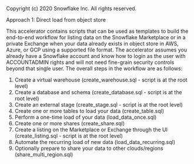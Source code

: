Copyright (c) 2020 Snowflake Inc. All rights reserved.

Approach 1: Direct load from object store

This accelerator contains scripts that can be used as templates to build the end-to-end workflow for listing data on the Snowflake Marketplace or in a private Exchange when your data already exists in object store in AWS, Azure, or GCP using a supported file format. The accelerator assumes you already have a Snowflake account and know how to login as the user with ACCOUNTADMIN rights and will not need fine-grain security controls beyond that single user. The overall steps in the workflow are as follows:

1. Create a virtual warehouse (create_warehouse.sql - script is at the root level)
2. Create a database and schema (create_database.sql - script is at the root level)
3. Create an external stage (create_stage.sql - script is at the root level)
4. Create one or more tables to load your data (create_table.sql)
5. Perform a one-time load of your data (load_data_once.sql)
6. Create one or more shares (create_share.sql)
7. Create a listing on the Marketplace or Exchange through the UI (create_listing.sql - script is at the root level)
8. Automate the recurring load of new data (load_data_recurring.sql)
9. Optionally prepare to share your data to other clouds/regions (share_multi_region.sql)
